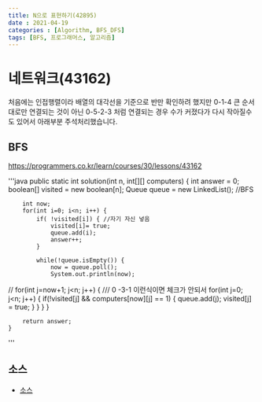 ```yaml
---
title: N으로 표현하기(42895)
date : 2021-04-19
categories : [Algorithm, BFS_DFS]
tags: [BFS, 프로그래머스, 알고리즘]
---
```


# 네트워크(43162)
처음에는 인접행렬이라 배열의 대각선을 기준으로 반만 확인하려 했지만 0-1-4 큰 순서대로만 연결되는 것이 아닌 0-5-2-3 처럼 연결되는 경우 수가 커졌다가 다시 작아질수도 있어서 아래부분 주석처리했습니다.

## BFS
https://programmers.co.kr/learn/courses/30/lessons/43162


'''java
public static int solution(int n, int[][] computers) {
        int answer = 0;
        boolean[] visited = new boolean[n];
        Queue<Integer> queue = new LinkedList<Integer>();	//BFS

        int now;
        for(int i=0; i<n; i++) {
			if( !visited[i]) { //자기 자신 넣음
				visited[i]= true;
				queue.add(i);
				answer++;
			}

			while(!queue.isEmpty()) {
				now = queue.poll();
				System.out.println(now);
//				for(int j=now+1; j<n; j++) {  /// 0 -3-1 이런식이면 체크가 안되서
				for(int j=0; j<n; j++) {
					if(!visited[j] && computers[now][j] == 1) {
						queue.add(j);
						visited[j] = true;
					}
				}
			}
        }

        return answer;
    }
'''

## 소스
- [소스](https://github.com/hyunhyun/Hyun_Algorithm/blob/master/AlgoPractice/src/April/week2/Network.java)
